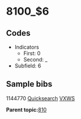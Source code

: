# 8100\_$6

## Codes

-   Indicators
    -   First: 0
    -   Second: \_
-   Subfield: 6

## Sample bibs

1144770 [Quicksearch](https://search.library.yale.edu/catalog/1144770) [VXWS](http://prodorbis.library.yale.edu:7014/vxws/GetHoldingsService?bibId=1144770)

**Parent topic:**[810](../../tags/810/810.md)

